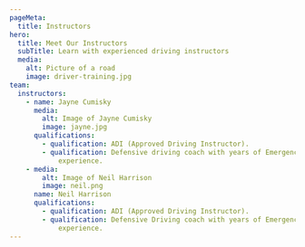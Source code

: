 ```yaml
---
pageMeta:
  title: Instructors
hero:
  title: Meet Our Instructors
  subTitle: Learn with experienced driving instructors
  media:
    alt: Picture of a road
    image: driver-training.jpg
team:
  instructors:
    - name: Jayne Cumisky
      media:
        alt: Image of Jayne Cumisky
        image: jayne.jpg
      qualifications:
        - qualification: ADI (Approved Driving Instructor).
        - qualification: Defensive driving coach with years of Emergency Response Driving
            experience.
    - media:
        alt: Image of Neil Harrison
        image: neil.png
      name: Neil Harrison
      qualifications:
        - qualification: ADI (Approved Driving Instructor).
        - qualification: Defensive Driving coach with years of Emergency Response Driving
            experience.
---
```

